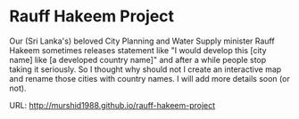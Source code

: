 # Rauff Hakeem Project

Our (Sri Lanka's) beloved City Planning and Water Supply minister Rauff Hakeem sometimes releases statement like
"I would develop this [city name] like [a developed country name]" and after a while people stop taking it seriously.
So I thought why should not I create an interactive map and rename those cities with country names. I will add 
more details soon (or not).

URL: http://murshid1988.github.io/rauff-hakeem-project

